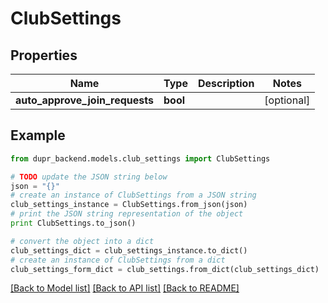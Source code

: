 # ClubSettings


## Properties
Name | Type | Description | Notes
------------ | ------------- | ------------- | -------------
**auto_approve_join_requests** | **bool** |  | [optional] 

## Example

```python
from dupr_backend.models.club_settings import ClubSettings

# TODO update the JSON string below
json = "{}"
# create an instance of ClubSettings from a JSON string
club_settings_instance = ClubSettings.from_json(json)
# print the JSON string representation of the object
print ClubSettings.to_json()

# convert the object into a dict
club_settings_dict = club_settings_instance.to_dict()
# create an instance of ClubSettings from a dict
club_settings_form_dict = club_settings.from_dict(club_settings_dict)
```
[[Back to Model list]](../README.md#documentation-for-models) [[Back to API list]](../README.md#documentation-for-api-endpoints) [[Back to README]](../README.md)


